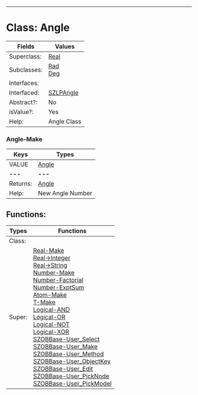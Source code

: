 ---------

# Class:	Angle

| Fields | Values |
| --------- | --------- |
| Superclass: | [Real](Real.html) |
| Subclasses: | [Rad](Rad.html) <br> [Deg](Deg.html) |
| Interfaces: |  |
| Interfaced: | [SZLPAngle](SZLPAngle.html) |
| Abstract?: | No |
| isValue?: | Yes |
| Help: | Angle Class |

### Angle-Make

| Keys | Types |
| --------- | --------- |
| VALUE | [Angle](Angle.html) |
| **---** | **---** |
| Returns: | [Angle](Angle.html) |
| Help: | New Angle Number |


## Functions:

| Types | Functions |
| --------- | --------- |
| Class: |  |
| Super: | [Real-Make](Real.html) <br> [Real->Integer](Real.html) <br> [Real->String](Real.html) <br> [Number-Make](Number.html) <br> [Number-Factorial](Number.html) <br> [Number-ExptSum](Number.html) <br> [Atom-Make](Atom.html) <br> [T-Make](T.html) <br> [Logical-AND](Logical.html) <br> [Logical-OR](Logical.html) <br> [Logical-NOT](Logical.html) <br> [Logical-XOR](Logical.html) <br> [SZOBBase-User_Select](SZOBBase.html) <br> [SZOBBase-User_Make](SZOBBase.html) <br> [SZOBBase-User_Method](SZOBBase.html) <br> [SZOBBase-User_ObjectKey](SZOBBase.html) <br> [SZOBBase-User_Edit](SZOBBase.html) <br> [SZOBBase-User_PickNode](SZOBBase.html) <br> [SZOBBase-User_PickModel](SZOBBase.html) |


